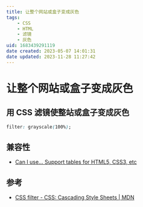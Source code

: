 ```yaml
---
title: 让整个网站或盒子变成灰色
tags: 
    - CSS
    - HTML
    - 滤镜
    - 灰色
uid: 1683439291119
date created: 2023-05-07 14:01:31
date updated: 2023-11-28 11:27:42
---
```


# 让整个网站或盒子变成灰色

## 用 CSS 滤镜使整站或盒子变成灰色

```css
filter: grayscale(100%);
```

## 兼容性

- [Can I use... Support tables for HTML5, CSS3, etc](https://caniuse.com/?search=filter)

## 参考

- [CSS filter - CSS: Cascading Style Sheets | MDN](https://developer.mozilla.org/en-US/docs/Web/CSS/filter)
